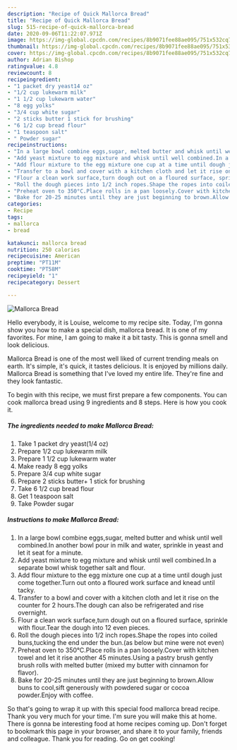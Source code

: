 ```yaml
---
description: "Recipe of Quick Mallorca Bread"
title: "Recipe of Quick Mallorca Bread"
slug: 515-recipe-of-quick-mallorca-bread
date: 2020-09-06T11:22:07.971Z
image: https://img-global.cpcdn.com/recipes/8b9071fee88ae095/751x532cq70/mallorca-bread-recipe-main-photo.jpg
thumbnail: https://img-global.cpcdn.com/recipes/8b9071fee88ae095/751x532cq70/mallorca-bread-recipe-main-photo.jpg
cover: https://img-global.cpcdn.com/recipes/8b9071fee88ae095/751x532cq70/mallorca-bread-recipe-main-photo.jpg
author: Adrian Bishop
ratingvalue: 4.8
reviewcount: 8
recipeingredient:
- "1 packet dry yeast14 oz"
- "1/2 cup lukewarm milk"
- "1 1/2 cup lukewarm water"
- "8 egg yolks"
- "3/4 cup white sugar"
- "2 sticks butter 1 stick for brushing"
- "6 1/2 cup bread flour"
- "1 teaspoon salt"
- " Powder sugar"
recipeinstructions:
- "In a large bowl combine eggs,sugar, melted butter and whisk until well combined.In another bowl pour in milk and water, sprinkle in yeast and let it seat for a minute."
- "Add yeast mixture to egg mixture and whisk until well combined.In a separate bowl whisk together salt and flour."
- "Add flour mixture to the egg mixture one cup at a time until dough just come together.Turn out onto a floured work surface and knead until tacky."
- "Transfer to a bowl and cover with a kitchen cloth and let it rise on the counter for 2 hours.The dough can also be refrigerated and rise overnight."
- "Flour a clean work surface,turn dough out on a floured surface, sprinkle with flour.Tear the dough into 12 even pieces."
- "Roll the dough pieces into 1/2 inch ropes.Shape the ropes into coiled buns,tucking the end under the bun.(as below but mine were not even)"
- "Preheat oven to 350°C.Place rolls in a pan loosely.Cover with kitchen towel and let it rise another 45 minutes.Using a pastry brush gently brush rolls with melted butter (mixed my butter with cinnamon for flavor)."
- "Bake for 20-25 minutes until they are just beginning to brown.Allow buns to cool,sift generously with powdered sugar or cocoa powder.Enjoy with coffee."
categories:
- Recipe
tags:
- mallorca
- bread

katakunci: mallorca bread 
nutrition: 250 calories
recipecuisine: American
preptime: "PT11M"
cooktime: "PT58M"
recipeyield: "1"
recipecategory: Dessert

---
```



![Mallorca Bread](https://img-global.cpcdn.com/recipes/8b9071fee88ae095/751x532cq70/mallorca-bread-recipe-main-photo.jpg)

Hello everybody, it is Louise, welcome to my recipe site. Today, I'm gonna show you how to make a special dish, mallorca bread. It is one of my favorites. For mine, I am going to make it a bit tasty. This is gonna smell and look delicious.



Mallorca Bread is one of the most well liked of current trending meals on earth. It's simple, it's quick, it tastes delicious. It is enjoyed by millions daily. Mallorca Bread is something that I've loved my entire life. They're fine and they look fantastic.


To begin with this recipe, we must first prepare a few components. You can cook mallorca bread using 9 ingredients and 8 steps. Here is how you cook it.

<!--inarticleads1-->

##### The ingredients needed to make Mallorca Bread:

1. Take 1 packet dry yeast(1/4 oz)
1. Prepare 1/2 cup lukewarm milk
1. Prepare 1 1/2 cup lukewarm water
1. Make ready 8 egg yolks
1. Prepare 3/4 cup white sugar
1. Prepare 2 sticks butter+ 1 stick for brushing
1. Take 6 1/2 cup bread flour
1. Get 1 teaspoon salt
1. Take  Powder sugar




<!--inarticleads2-->

##### Instructions to make Mallorca Bread:

1. In a large bowl combine eggs,sugar, melted butter and whisk until well combined.In another bowl pour in milk and water, sprinkle in yeast and let it seat for a minute.
1. Add yeast mixture to egg mixture and whisk until well combined.In a separate bowl whisk together salt and flour.
1. Add flour mixture to the egg mixture one cup at a time until dough just come together.Turn out onto a floured work surface and knead until tacky.
1. Transfer to a bowl and cover with a kitchen cloth and let it rise on the counter for 2 hours.The dough can also be refrigerated and rise overnight.
1. Flour a clean work surface,turn dough out on a floured surface, sprinkle with flour.Tear the dough into 12 even pieces.
1. Roll the dough pieces into 1/2 inch ropes.Shape the ropes into coiled buns,tucking the end under the bun.(as below but mine were not even)
1. Preheat oven to 350°C.Place rolls in a pan loosely.Cover with kitchen towel and let it rise another 45 minutes.Using a pastry brush gently brush rolls with melted butter (mixed my butter with cinnamon for flavor).
1. Bake for 20-25 minutes until they are just beginning to brown.Allow buns to cool,sift generously with powdered sugar or cocoa powder.Enjoy with coffee.




So that's going to wrap it up with this special food mallorca bread recipe. Thank you very much for your time. I'm sure you will make this at home. There is gonna be interesting food at home recipes coming up. Don't forget to bookmark this page in your browser, and share it to your family, friends and colleague. Thank you for reading. Go on get cooking!
